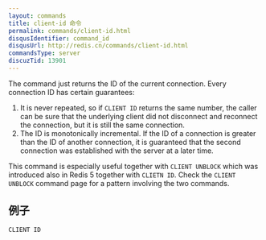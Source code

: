 ```yaml
---
layout: commands
title: client-id 命令
permalink: commands/client-id.html
disqusIdentifier: command_id
disqusUrl: http://redis.cn/commands/client-id.html
commandsType: server
discuzTid: 13901
---
```


The command just returns the ID of the current connection. Every connection
ID has certain guarantees:

1. It is never repeated, so if `CLIENT ID` returns the same number, the caller can be sure that the underlying client did not disconnect and reconnect the connection, but it is still the same connection.
2. The ID is monotonically incremental. If the ID of a connection is greater than the ID of another connection, it is guaranteed that the second connection was established with the server at a later time.

This command is especially useful together with `CLIENT UNBLOCK` which was
introduced also in Redis 5 together with `CLIETN ID`. Check the `CLIENT UNBLOCK` command page for a pattern involving the two commands.

## 例子

```cli
CLIENT ID
```
